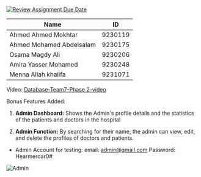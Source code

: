 [![Review Assignment Due Date](https://classroom.github.com/assets/deadline-readme-button-22041afd0340ce965d47ae6ef1cefeee28c7c493a6346c4f15d667ab976d596c.svg)](https://classroom.github.com/a/grCCp5kO)

| Name | ID |
| --- | --- |
| Ahmed Ahmed Mokhtar  | 9230119 |
| Ahmed Mohamed Abdelsalam | 9230175 |
| Osama Magdy Ali | 9230206 |
| Amira Yasser Mohamed  | 9230248 |
| Menna Allah khalifa  | 9231071 |

Video:  [Database-Team7-Phase 2-video](https://drive.google.com/drive/folders/1J5-mJBQz8UzvY0b-pIpy-7pvYKi1MbDO?usp=drive_link)

Bonus Features Added:
1. **Admin Dashboard:** Shows the Admin's profile details and the statistics of the patients and doctors in the hospital

2. **Admin Function:** By searching for their name, the admin can view, edit, and delete the profiles of doctors and patients.

* Admin Account for testing: email: admin@gmail.com   Password: Hearmeroar0#

![Admin](https://github.com/user-attachments/assets/79d904e3-612e-4a07-a862-e8751d9bdb18)

